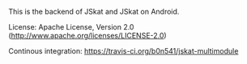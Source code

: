 This is the backend of JSkat and JSkat on Android.

License: Apache License, Version 2.0 (http://www.apache.org/licenses/LICENSE-2.0)

Continous integration: https://travis-ci.org/b0n541/jskat-multimodule
